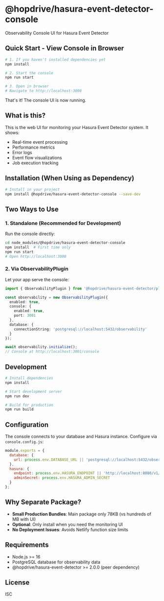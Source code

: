 # @hopdrive/hasura-event-detector-console

Observability Console UI for Hasura Event Detector

## Quick Start - View Console in Browser

```bash
# 1. If you haven't installed dependencies yet
npm install

# 2. Start the console
npm run start

# 3. Open in browser
# Navigate to http://localhost:3000
```

That's it! The console UI is now running.

## What is this?

This is the web UI for monitoring your Hasura Event Detector system. It shows:
- Real-time event processing
- Performance metrics
- Error logs
- Event flow visualizations
- Job execution tracking

## Installation (When Using as Dependency)

```bash
# Install in your project
npm install @hopdrive/hasura-event-detector-console --save-dev
```

## Two Ways to Use

### 1. Standalone (Recommended for Development)

Run the console directly:

```bash
cd node_modules/@hopdrive/hasura-event-detector-console
npm install  # First time only
npm run start
# Open http://localhost:3000
```

### 2. Via ObservabilityPlugin

Let your app serve the console:

```typescript
import { ObservabilityPlugin } from '@hopdrive/hasura-event-detector/plugins';

const observability = new ObservabilityPlugin({
  enabled: true,
  console: {
    enabled: true,
    port: 3001
  },
  database: {
    connectionString: 'postgresql://localhost:5432/observability'
  }
});

await observability.initialize();
// Console at http://localhost:3001/console
```

## Development

```bash
# Install dependencies
npm install

# Start development server
npm run dev

# Build for production
npm run build
```

## Configuration

The console connects to your database and Hasura instance. Configure via `console.config.js`:

```javascript
module.exports = {
  database: {
    url: process.env.DATABASE_URL || 'postgresql://localhost:5432/observability',
  },
  hasura: {
    endpoint: process.env.HASURA_ENDPOINT || 'http://localhost:8080/v1/graphql',
    adminSecret: process.env.HASURA_ADMIN_SECRET
  }
};
```

## Why Separate Package?

- **Small Production Bundles**: Main package only 78KB (vs hundreds of MB with UI)
- **Optional**: Only install when you need the monitoring UI
- **No Deployment Issues**: Avoids Netlify function size limits

## Requirements

- Node.js >= 16
- PostgreSQL database for observability data
- @hopdrive/hasura-event-detector >= 2.0.0 (peer dependency)

## License

ISC